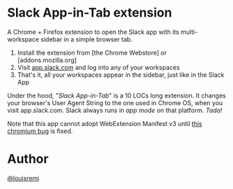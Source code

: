 # Slack App-in-Tab extension

A Chrome + Firefox extension to open the Slack app with its multi-workspace sidebar in a simple browser tab.

1. Install the extension from [the Chrome Webstore] or [addons.mozilla.org]
2. Visit [app.slack.com](https://app.slack.com) and log into any of your workspaces
3. That's it, all your workspaces appear in the sidebar, just like in the Slack App

Under the hood, "_Slack App-in-Tab_" is a 10 LOCs long extension.
It changes your browser's User Agent String to the one used in Chrome OS, when you visit app.slack.com.
Slack always runs in _app mode_ on that platform. _Tada!_

Note that this app cannot adopt WebExtension Manifest v3 until [this chromium bug](https://bugs.chromium.org/p/chromium/issues/detail?id=1137396&q=manifest%20content%20security%20policy%20component%3DPlatform%3EExtensions&can=2) is fixed.

# Author

[@louisremi](https://twitter.com/louis_remi)

